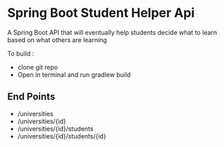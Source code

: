 # Spring Boot Student Helper Api


A Spring Boot API that will eventually help students decide what to learn based on what others are learning

To build :

* clone git repo
* Open in terminal and run gradlew build

## End Points

* /universities
* /universities/{id}
* /universities/{id}/students
* /universities/{id}/students/{id}
